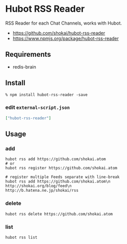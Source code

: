 Hubot RSS Reader
================
RSS Reader for each Chat Channels, works with Hubot.

- https://github.com/shokai/hubot-rss-reader
- https://www.npmjs.org/package/hubot-rss-reader


Requirements
------------

- redis-brain


Install
-------

    % npm install hubot-rss-reader -save


### edit `external-script.json`

```json
["hubot-rss-reader"]
```


Usage
-----

### add

    hubot rss add https://github.com/shokai.atom
    # or
    hubot rss register https://github.com/shokai.atom

    # register multiple Feeds separate with line-break
    hubot rss add https://github.com/shokai.atom\n
    http://shokai.org/blog/feed\n
    http://b.hatena.ne.jp/shokai/rss
    

### delete

    hubot rss delete https://github.com/shokai.atom


### list

    hubot rss list
